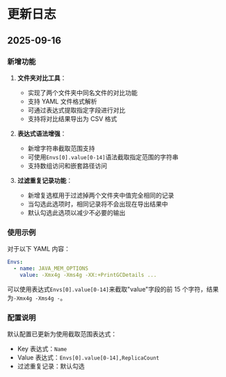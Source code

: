 # 更新日志

## 2025-09-16

### 新增功能

1. **文件夹对比工具**：

   - 实现了两个文件夹中同名文件的对比功能
   - 支持 YAML 文件格式解析
   - 可通过表达式提取指定字段进行对比
   - 支持将对比结果导出为 CSV 格式

2. **表达式语法增强**：

   - 新增字符串截取范围支持
   - 可使用`Envs[0].value[0-14]`语法截取指定范围的字符串
   - 支持数组访问和嵌套路径访问

3. **过滤重复记录功能**：
   - 新增复选框用于过滤掉两个文件夹中值完全相同的记录
   - 当勾选此选项时，相同记录将不会出现在导出结果中
   - 默认勾选此选项以减少不必要的输出

### 使用示例

对于以下 YAML 内容：

```yaml
Envs:
  - name: JAVA_MEM_OPTIONS
    value: -Xmx4g -Xms4g -XX:+PrintGCDetails ...
```

可以使用表达式`Envs[0].value[0-14]`来截取"value"字段的前 15 个字符，结果为`-Xmx4g -Xms4g -`。

### 配置说明

默认配置已更新为使用截取范围表达式：

- Key 表达式：`Name`
- Value 表达式：`Envs[0].value[0-14],ReplicaCount`
- 过滤重复记录：默认勾选
